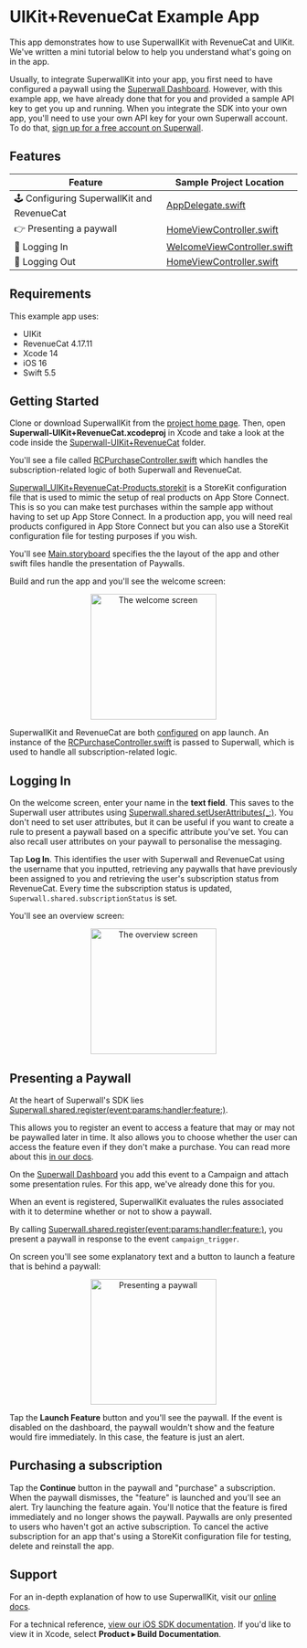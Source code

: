 # UIKit+RevenueCat Example App

This app demonstrates how to use SuperwallKit with RevenueCat and UIKit. We've written a mini tutorial below to help you understand what's going on in the app.

Usually, to integrate SuperwallKit into your app, you first need to have configured a paywall using the [Superwall Dashboard](https://superwall.com/dashboard). However, with this example app, we have already done that for you and provided a sample API key to get you up and running. When you integrate the SDK into your own app, you'll need to use your own API key for your own Superwall account. To do that, [sign up for a free account on Superwall](https://superwall.com/sign-up).

## Features

Feature | Sample Project Location 
--- | ---
🕹 Configuring SuperwallKit and RevenueCat | [AppDelegate.swift](Superwall-UIKit+RevenueCat/AppDelegate.swift#16)
👉 Presenting a paywall | [HomeViewController.swift](Superwall-UIKit+RevenueCat/HomeViewController.swift#L79)
👥 Logging In | [WelcomeViewController.swift](Superwall-UIKit+RevenueCat/WelcomeViewController.swift#L37)
👥 Logging Out | [HomeViewController.swift](Superwall-UIKit+RevenueCat/HomeViewController.swift#L57)

## Requirements

This example app uses:

- UIKit
- RevenueCat 4.17.11
- Xcode 14
- iOS 16
- Swift 5.5

## Getting Started

Clone or download SuperwallKit from the [project home page](https://github.com/superwall/Superwall-iOS). Then, open **Superwall-UIKit+RevenueCat.xcodeproj** in Xcode and take a look at the code inside the [Superwall-UIKit+RevenueCat](Superwall-UIKit+RevenueCat) folder.

You'll see a file called [RCPurchaseController.swift](Superwall-UIKit+RevenueCat/RCPurchaseController.swift) which handles the subscription-related logic of both Superwall and RevenueCat.

[Superwall_UIKit+RevenueCat-Products.storekit](Superwall-UIKit+RevenueCat/Superwall_UIKit+RevenueCat-Products.storekit) is a StoreKit configuration file that is used to mimic the setup of real products on App Store Connect. This is so you can make test purchases within the sample app without having to set up App Store Connect. In a production app, you will need real products configured in App Store Connect but you can also use a StoreKit configuration file for testing purposes if you wish.

You'll see [Main.storyboard](Superwall-UIKit+RevenueCat/Base.lproj/Main.storyboard) specifies the the layout of the app and other swift files handle the presentation of Paywalls.

Build and run the app and you'll see the welcome screen:

<p align="center">
  <img src="https://user-images.githubusercontent.com/3296904/161958142-c2f195b9-bd43-4f4e-9521-87c6fe4238ec.png" alt="The welcome screen" width="220px" />
</p>

SuperwallKit and RevenueCat are both [configured](Superwall-UIKit+RevenueCat/AppDelegate.swift#L16) on app launch. An instance of the [RCPurchaseController.swift](Superwall-UIKit+RevenueCat/RCPurchaseController.swift) is passed to Superwall, which is used to handle all subscription-related logic.

## Logging In

On the welcome screen, enter your name in the **text field**. This saves to the Superwall user attributes using [Superwall.shared.setUserAttributes(_:)](Superwall-UIKit+RevenueCat/PaywallManager.swift#L84). You don't need to set user attributes, but it can be useful if you want to create a rule to present a paywall based on a specific attribute you've set. You can also recall user attributes on your paywall to personalise the messaging.

Tap **Log In**. This identifies the user with Superwall and RevenueCat using the username that you inputted, retrieving any paywalls that have previously been assigned to you and retrieving the user's subscription status from RevenueCat. Every time the subscription status is updated, `Superwall.shared.subscriptionStatus` is set.

You'll see an overview screen:

<p align="center">
  <img src="https://user-images.githubusercontent.com/3296904/161960829-dfdc1319-571a-4784-b18f-bbb8c07f5a65.png" alt="The overview screen" width="220px" />
</p>

## Presenting a Paywall

At the heart of Superwall's SDK lies [Superwall.shared.register(event:params:handler:feature:)](Superwall-UIKit+RevenueCat/HomeViewController.swift#L62).

This allows you to register an event to access a feature that may or may not be paywalled later in time. It also allows you to choose whether the user can access the feature even if they don't make a purchase. You can read more about this [in our docs](https://docs.superwall.com/docs).

On the [Superwall Dashboard](https://superwall.com/dashboard) you add this event to a Campaign and attach some presentation rules. For this app, we've already done this for you.

When an event is registered, SuperwallKit evaluates the rules associated with it to determine whether or not to show a paywall.

By calling [Superwall.shared.register(event:params:handler:feature:)](Superwall-UIKit+RevenueCat/HomeViewController.swift#L62), you present a paywall in response to the event `campaign_trigger`.

On screen you'll see some explanatory text and a button to launch a feature that is behind a paywall:

<p align="center">
  <img src="https://user-images.githubusercontent.com/3296904/161961942-2b7ccf40-83d1-47c5-8f49-6fb409b17491.png" alt="Presenting a paywall" width="220px" />
</p>

Tap the **Launch Feature** button and you'll see the paywall. If the event is disabled on the dashboard, the paywall wouldn't show and the feature would fire immediately. In this case, the feature is just an alert.

## Purchasing a subscription

Tap the **Continue** button in the paywall and "purchase" a subscription. When the paywall dismisses, the "feature" is launched and you'll see an alert. Try launching the feature again. You'll notice that the feature is fired immediately and no longer shows the paywall. Paywalls are only presented to users who haven't got an active subscription. To cancel the active subscription for an app that's using a StoreKit configuration file for testing, delete and reinstall the app.

## Support

For an in-depth explanation of how to use SuperwallKit, visit our [online docs](https://docs.superwall.com/docs).

For a technical reference, [view our iOS SDK documentation](https://sdk.superwall.me/documentation/superwallkit/). If you'd like to view it in Xcode, select **Product ▸ Build Documentation**.
